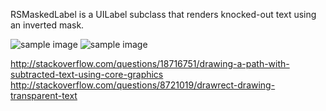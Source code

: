 RSMaskedLabel is a UILabel subclass that renders knocked-out text using an inverted mask.

![sample image](https://github.com/robinsenior/RSMaskedLabel/raw/master/Assets/rounded.png)
![sample image](https://github.com/robinsenior/RSMaskedLabel/raw/master/Assets/square.png)


http://stackoverflow.com/questions/18716751/drawing-a-path-with-subtracted-text-using-core-graphics
http://stackoverflow.com/questions/8721019/drawrect-drawing-transparent-text
